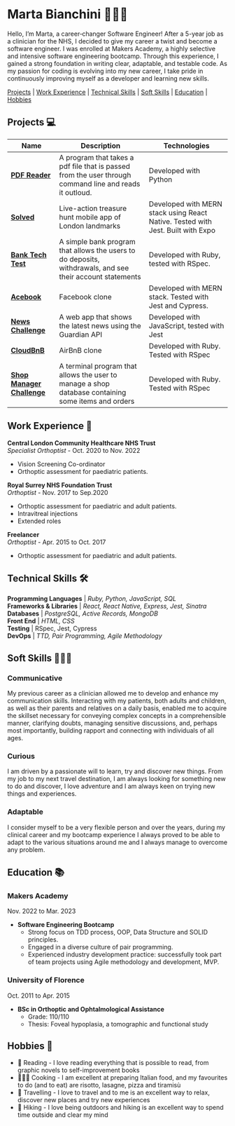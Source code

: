 # Marta Bianchini 👩🏻‍💻


Hello, I’m Marta, a career‑changer Software Engineer! After a 5-year job as a clinician for the NHS, I decided to give my career a twist and become a software engineer. I was enrolled at Makers Academy, a highly selective and intensive software engineering bootcamp.
Through this experience, I gained a strong foundation in writing clear, adaptable, and testable code.
As my passion for coding is evolving into my new career, I take pride in continuously improving myself as a developer and learning new skills.

[Projects](https://github.com/MartaBia/CV/blob/master/README.md#projects-) | 
[Work Experience](https://github.com/MartaBia/CV/blob/master/README.md#work-experience-) | 
[Technical Skills](https://github.com/MartaBia/CV/blob/master/README.md#technical-skills-%EF%B8%8F) | 
[Soft Skills](https://github.com/MartaBia/CV/blob/master/README.md#soft-skills-) |
[Education](https://github.com/MartaBia/CV/blob/master/README.md#education-) | 
[Hobbies](https://github.com/MartaBia/CV/blob/master/README.md#hobbies-)

## Projects 💻

| Name                         | Description       | Technologies        |
| ---------------------------- | ----------------- | --------------------|
| [**PDF Reader**](https://github.com/MartaBia/pdf-reader) | A program that takes a pdf file that is passed from the user through command line and reads it outloud. | Developed with Python|
| [**Solved**](https://github.com/MartaBia/solved-app-final-project) | Live-action treasure hunt mobile app of London landmarks | Developed with MERN stack using React Native. Tested with Jest. Built with Expo|
| [**Bank Tech Test**](https://github.com/MartaBia/bank-tech-test) | A simple bank program that allows the users to do deposits, withdrawals, and see their account statements | Developed with Ruby, tested with RSpec. |
| [**Acebook**](https://github.com/MartaBia/acebook-team-water) | Facebook clone | Developed with MERN stack. Tested with Jest and Cypress. |
|[**News Challenge**](https://github.com/MartaBia/news-summary-challenge)| A web app that shows the latest news using the Guardian API | Developed with JavaScript, tested with Jest |
|[**CloudBnB**](https://github.com/MartaBia/cloudbnb)| AirBnB clone | Developed with Ruby. Tested with RSpec |
|[**Shop Manager Challenge**](https://github.com/MartaBia/shop-manager-challenge)| A terminal program that allows the user to manage a shop database containing some items and orders | Developed with Ruby. Tested with RSpec |

## Work Experience 💼

**Central London Community Healthcare NHS Trust**  
_Specialist Orthoptist_ - Oct. 2020 to Nov. 2022

- Vision Screening Co-ordinator
- Orthoptic assessment for paediatric patients.

**Royal Surrey NHS Foundation Trust**   
_Orthoptist_ - Nov. 2017 to Sep.2020

- Orthoptic assessment for paediatric and adult patients.
- Intravitreal injections
- Extended roles

**Freelancer**  
_Orthoptist_ - Apr. 2015 to Oct. 2017

- Orthoptic assessment for paediatric and adult patients.

## Technical Skills 🛠️

**Programming Languages** | _Ruby, Python, JavaScript, SQL_  
**Frameworks & Libraries** |  _React, React Native, Express, Jest, Sinatra_  
**Databases** | _PostgreSQL, Active Records, MongoDB_  
**Front End** | _HTML, CSS_   
**Testing** | RSpec, Jest, Cypress   
**DevOps** | _TTD, Pair Programming, Agile Methodology_


 ## Soft Skills 👷🏻‍♀️

### Communicative
My previous career as a clinician allowed me to develop and enhance my communication skills. Interacting with my patients, both adults and children, as well as their parents and relatives on a daily basis, enabled me to acquire the skillset necessary for conveying complex concepts in a comprehensible manner, clarifying doubts, managing sensitive discussions, and, perhaps most importantly, building rapport and connecting with individuals of all ages.

### Curious
I am driven by a passionate will to learn, try and discover new things. From my job to my next travel destination, I am always looking for something new to do and discover, I love adventure and I am always keen on trying new things and experiences.

### Adaptable
I consider myself to be a very flexible person and over the years, during my clinical career and my bootcamp experience I always proved to be able to adapt to the various situations around me and I always manage to overcome any problem. 

## Education 📚

### **Makers Academy**
Nov. 2022 to Mar. 2023
- **Software Engineering Bootcamp**
    - Strong focus on TDD process, OOP, Data Structure and SOLID principles.
    - Engaged in a diverse culture of pair programming.
    - Experienced industry development practice: successfully took part of team projects using Agile methodology and development, MVP.

### **University of Florence**
Oct. 2011 to Apr. 2015
- **BSc in Orthoptic and Ophtalmological Assistance**
    - Grade: 110/110
    - Thesis: Foveal hypoplasia, a tomographic and functional study

## Hobbies 🎢

- 📖 Reading - I love reading everything that is possible to read, from graphic novels to self-improvement books
- 👩🏻‍🍳 Cooking - I am excellent at preparing Italian food, and my favourites to do (and to eat) are risotto, lasagne, pizza and tiramisù
- 🛫 Travelling - I love to travel and to me is an excellent way to relax, discover new places and try new experiences
- 🥾 Hiking - I love being outdoors and hiking is an excellent way to spend time outside and clear my mind
